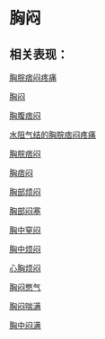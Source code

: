 # 胸闷

## 相关表现：

[胸脘痞闷疼痛](https://zuoye.gmzyh.com/search?key=胸脘痞闷疼痛)
[胸闷](https://zuoye.gmzyh.com/search?key=胸闷)
[胸腹痞闷](https://zuoye.gmzyh.com/search?key=胸腹痞闷)
[水阻气结的胸脘痞闷疼痛](https://zuoye.gmzyh.com/search?key=水阻气结的胸脘痞闷疼痛)
[胸脘痞闷](https://zuoye.gmzyh.com/search?key=胸脘痞闷)
[胸痞闷](https://zuoye.gmzyh.com/search?key=胸痞闷)
[胸部烦闷](https://zuoye.gmzyh.com/search?key=胸部烦闷)
[胸部闷塞](https://zuoye.gmzyh.com/search?key=胸部闷塞)
[胸中窒闷](https://zuoye.gmzyh.com/search?key=胸中窒闷)
[胸中烦闷](https://zuoye.gmzyh.com/search?key=胸中烦闷)
[心胸烦闷](https://zuoye.gmzyh.com/search?key=心胸烦闷)
[胸闷憋气](https://zuoye.gmzyh.com/search?key=胸闷憋气)
[胸闷喘满](https://zuoye.gmzyh.com/search?key=胸闷喘满)
[胸中闷满](https://zuoye.gmzyh.com/search?key=胸中闷满)